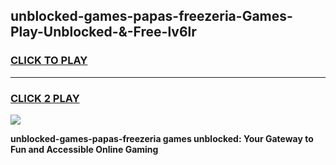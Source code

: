 
## unblocked-games-papas-freezeria-Games-Play-Unblocked-&-Free-lv6lr
<h3>
<a href="https://premium76.site?title=unblocked-games-papas-freezeria&ref=24A">CLICK TO PLAY</a></h3>
<hr>

<h3>
<a href="https://premium76.site?title=unblocked-games-papas-freezeria&ref=24A">CLICK 2 PLAY</a>
  
</h3>

<a href="https://premium76.site?title=unblocked-games-papas-freezeria&ref=24A"><img src="https://clearcache.store/games.png"></a>


**unblocked-games-papas-freezeria games unblocked: Your Gateway to Fun and Accessible Online Gaming**
